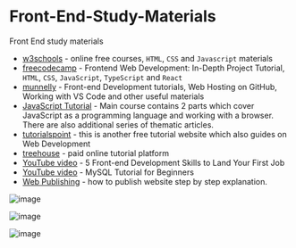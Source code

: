 # Front-End-Study-Materials
Front End study materials

- [w3schools](https://www.w3schools.com/howto/howto_blog_become_frontenddev.asp) - online free courses, `HTML`, `CSS` and `Javascript` materials
- [freecodecamp](https://www.freecodecamp.org/news/frontend-web-development-in-depth-project-tutorial/) - Frontend Web Development: In-Depth Project Tutorial, `HTML`, `CSS`, `JavaScript`, `TypeScript` and `React`
- [munnelly](https://www.munnelly.com/frontend/) - Front-end Development tutorials, Web Hosting on GitHub, Working with VS Code and other useful materials
- [JavaScript Tutorial](https://javascript.info/) - Main course contains 2 parts which cover JavaScript as a programming language and working with a browser. There are also additional series of thematic articles.
- [tutorialspoint](https://www.tutorialspoint.com/the-complete-front-end-web-development-course/index.asp) - this is another free tutorial website which also guides on Web Development
- [treehouse](https://teamtreehouse.com/?utm_source=google&utm_medium=cpc&utm_campaign=G_UPR_PPC_WebDevelopment_NB&utm_content=Courses&utm_ad=653742238233&utm_term=online%20web%20development%20course&matchtype=e&device=c&GeoLoc=1009877&placement=&network=g&campaign_id=19833079841&adset_id=146347915839&ad_id=653742238233&gclid=Cj0KCQjwzdOlBhCNARIsAPMwjbxY4XvmSeTEMi48W5MINbnLEzwHcvXlq2Ot7EulU1I7a82HnXRVODEaAvNeEALw_wcB) - paid online tutorial platform
- [YouTube video](https://www.youtube.com/watch?v=-_X6PhkjpzU) - 5 Front-end Development Skills to Land Your First Job
- [YouTube video](https://www.youtube.com/watch?v=7S_tz1z_5bA&t=2338s) - MySQL Tutorial for Beginners
- [Web Publishing](https://www.wpbeginner.com/beginners-guide/how-to-publish-a-website-step-by-step/) - how to publish website step by step explanation.

![image](https://github.com/Guli0702/Front-End-Study-Materials/assets/138679683/96af7017-e8df-4bcc-8ef3-9d09df63e9fa)

![image](https://github.com/Guli0702/Front-End-Study-Materials/assets/138679683/6323a6fc-c267-46f1-a9a2-591b95ad8e1d)

![image](https://github.com/Guli0702/Front-End-Study-Materials/assets/138679683/10a8059c-c19d-4d9e-a08b-7a626cf60d56)
